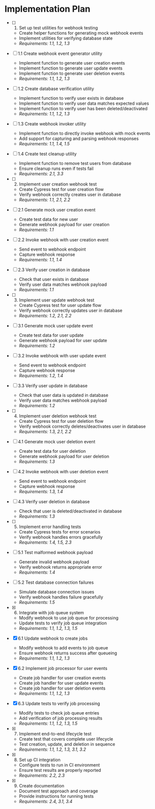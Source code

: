 # Implementation Plan

- [ ] 1. Set up test utilities for webhook testing
  - Create helper functions for generating mock webhook events
  - Implement utilities for verifying database state
  - _Requirements: 1.1, 1.2, 1.3_

- [ ] 1.1 Create webhook event generator utility
  - Implement function to generate user creation events
  - Implement function to generate user update events
  - Implement function to generate user deletion events
  - _Requirements: 1.1, 1.2, 1.3_

- [ ] 1.2 Create database verification utility
  - Implement function to verify user exists in database
  - Implement function to verify user data matches expected values
  - Implement function to verify user has been deleted/deactivated
  - _Requirements: 1.1, 1.2, 1.3_

- [ ] 1.3 Create webhook invoker utility
  - Implement function to directly invoke webhook with mock events
  - Add support for capturing and parsing webhook responses
  - _Requirements: 1.1, 1.4, 1.5_

- [ ] 1.4 Create test cleanup utility
  - Implement function to remove test users from database
  - Ensure cleanup runs even if tests fail
  - _Requirements: 2.1, 3.3_

- [ ] 2. Implement user creation webhook test
  - Create Cypress test for user creation flow
  - Verify webhook correctly creates user in database
  - _Requirements: 1.1, 2.1, 2.2_

- [ ] 2.1 Generate mock user creation event
  - Create test data for new user
  - Generate webhook payload for user creation
  - _Requirements: 1.1_

- [ ] 2.2 Invoke webhook with user creation event
  - Send event to webhook endpoint
  - Capture webhook response
  - _Requirements: 1.1, 1.4_

- [ ] 2.3 Verify user creation in database
  - Check that user exists in database
  - Verify user data matches webhook payload
  - _Requirements: 1.1_

- [ ] 3. Implement user update webhook test
  - Create Cypress test for user update flow
  - Verify webhook correctly updates user in database
  - _Requirements: 1.2, 2.1, 2.2_

- [ ] 3.1 Generate mock user update event
  - Create test data for user update
  - Generate webhook payload for user update
  - _Requirements: 1.2_

- [ ] 3.2 Invoke webhook with user update event
  - Send event to webhook endpoint
  - Capture webhook response
  - _Requirements: 1.2, 1.4_

- [ ] 3.3 Verify user update in database
  - Check that user data is updated in database
  - Verify user data matches webhook payload
  - _Requirements: 1.2_

- [ ] 4. Implement user deletion webhook test
  - Create Cypress test for user deletion flow
  - Verify webhook correctly deletes/deactivates user in database
  - _Requirements: 1.3, 2.1, 2.2_

- [ ] 4.1 Generate mock user deletion event
  - Create test data for user deletion
  - Generate webhook payload for user deletion
  - _Requirements: 1.3_

- [ ] 4.2 Invoke webhook with user deletion event
  - Send event to webhook endpoint
  - Capture webhook response
  - _Requirements: 1.3, 1.4_

- [ ] 4.3 Verify user deletion in database
  - Check that user is deleted/deactivated in database
  - _Requirements: 1.3_

- [ ] 5. Implement error handling tests
  - Create Cypress tests for error scenarios
  - Verify webhook handles errors gracefully
  - _Requirements: 1.4, 1.5, 2.3_

- [ ] 5.1 Test malformed webhook payload
  - Generate invalid webhook payload
  - Verify webhook returns appropriate error
  - _Requirements: 1.4_

- [ ] 5.2 Test database connection failures
  - Simulate database connection issues
  - Verify webhook handles failure gracefully
  - _Requirements: 1.5_

- [x] 6. Integrate with job queue system
  - Modify webhook to use job queue for processing
  - Update tests to verify job queue integration
  - _Requirements: 1.1, 1.2, 1.3, 1.5_

- [x] 6.1 Update webhook to create jobs
  - Modify webhook to add events to job queue
  - Ensure webhook returns success after queueing
  - _Requirements: 1.1, 1.2, 1.3_

- [x] 6.2 Implement job processor for user events
  - Create job handler for user creation events
  - Create job handler for user update events
  - Create job handler for user deletion events
  - _Requirements: 1.1, 1.2, 1.3_

- [x] 6.3 Update tests to verify job processing
  - Modify tests to check job queue entries
  - Add verification of job processing results
  - _Requirements: 1.1, 1.2, 1.3, 1.5_

- [x] 7. Implement end-to-end lifecycle test
  - Create test that covers complete user lifecycle
  - Test creation, update, and deletion in sequence
  - _Requirements: 1.1, 1.2, 1.3, 3.1, 3.2_

- [x] 8. Set up CI integration
  - Configure tests to run in CI environment
  - Ensure test results are properly reported
  - _Requirements: 2.2, 2.3_

- [x] 9. Create documentation
  - Document test approach and coverage
  - Provide instructions for running tests
  - _Requirements: 2.4, 3.1, 3.4_
